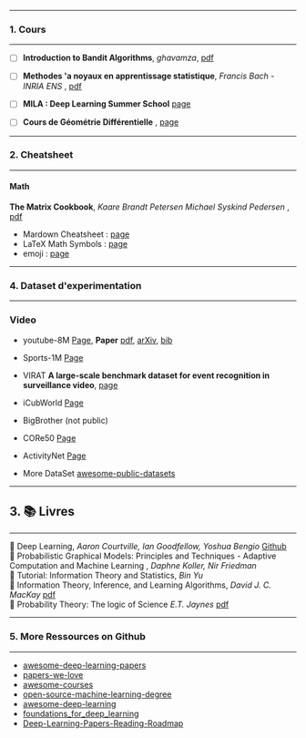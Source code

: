 *********************************************************************
### 1. Cours
*********************************************************************

- [ ] **Introduction to Bandit Algorithms**, *ghavamza*, [pdf](http://chercheurs.lille.inria.fr/~ghavamza/RL-EC-Lille/Lecture%20Bandit.pdf)

- [ ] **Methodes 'a noyaux en apprentissage statistique**, *Francis Bach - INRIA ENS* ,  [pdf](http://www.di.ens.fr/~fbach/rasma_fbach.pdf)

- [ ] **MILA : Deep Learning Summer School**  [page](https://mila.umontreal.ca/en/cours/deep-learning-summer-school-2017/slides/)

- [ ] **Cours de Géométrie Différentielle** , [page](https://www.math.u-psud.fr/~pansu/web_dea/resume_dea_04.html)

*********************************************************************
### 2. Cheatsheet
*********************************************************************

#### Math
**The Matrix Cookbook**, *Kaare Brandt Petersen Michael Syskind Pedersen* , [pdf](http://www2.imm.dtu.dk/pubdb/views/edoc_download.php/3274/pdf/imm3274.pdf)


- Mardown Cheatsheet : [page](https://github.com/adam-p/markdown-here/wiki/Markdown-Cheatsheet)
- LaTeX Math Symbols : [page](http://web.ift.uib.no/Teori/KURS/WRK/TeX/symALL.html)
- emoji              : [page](https://www.webpagefx.com/tools/emoji-cheat-sheet/)
 
*********************************************************************
### 4. Dataset d'experimentation
*********************************************************************


### Video
- youtube-8M [Page](https://research.google.com/youtube8m/), **Paper** [pdf](https://arxiv.org/pdf/1609.08675), [arXiv](https://arxiv.org/abs/1609.08675), [bib](http://dblp.uni-trier.de/rec/bibtex/journals/corr/Abu-El-HaijaKLN16)
- Sports-1M [Page](http://cs.stanford.edu/people/karpathy/deepvideo/)
- VIRAT **A large-scale benchmark dataset for event recognition in surveillance video**, [page](http://www.viratdata.org/)


- iCubWorld [Page](https://robotology.github.io/iCubWorld/)
- BigBrother (not public)
- CORe50 [Page](https://vlomonaco.github.io/core50/)
- ActivityNet [Page](http://activity-net.org/)
- More DataSet [awesome-public-datasets](https://github.com/caesar0301/awesome-public-datasets)

*********************************************************************
## 3. :books: Livres
*********************************************************************
:closed_book: Deep Learning, *Aaron Courtville, Ian Goodfellow, Yoshua Bengio* [Github](https://github.com/HFTrader/DeepLearningBook) <br>
:green_book: Probabilistic Graphical Models: Principles and Techniques - Adaptive Computation and Machine Learning , *Daphne Koller,	Nir Friedman* <br>
:blue_book: Tutorial: Information Theory and Statistics, *Bin Yu* <br>
:orange_book: Information Theory, Inference, and Learning Algorithms, *David J. C. MacKay* [pdf](http://www.inference.org.uk/itprnn/book.pdf) <br>
 :notebook_with_decorative_cover: Probability Theory: The logic of Science *E.T. Jaynes* [pdf](http://www.med.mcgill.ca/epidemiology/hanley/bios601/GaussianModel/JaynesProbabilityTheory.pdf)
 
 *********************************************************************
### 5. More Ressources on Github
*********************************************************************

- [awesome-deep-learning-papers](https://github.com/terryum/awesome-deep-learning-papers)
- [papers-we-love](https://github.com/papers-we-love/papers-we-love)
- [awesome-courses](https://github.com/prakhar1989/awesome-courses)
- [open-source-machine-learning-degree](https://github.com/Nixonite/open-source-machine-learning-degree)
- [awesome-deep-learning](https://github.com/ChristosChristofidis/awesome-deep-learning)
- [foundations_for_deep_learning](https://github.com/pauli-space/foundations_for_deep_learning)
- [Deep-Learning-Papers-Reading-Roadmap](https://github.com/songrotek/Deep-Learning-Papers-Reading-Roadmap)
